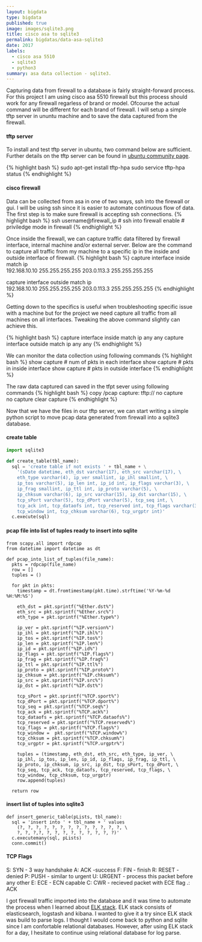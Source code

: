 ```yaml
---
layout: bigdata
type: bigdata
published: true
image: images/sqlite3.png
title: cisco asa to sqlite3
permalink: bigdatas/data-asa-sqlite3
date: 2017
labels:
  - cisco asa 5510
  - sqlite3
  - python3
summary: asa data collection - sqlite3.
---
```


Capturing data from firewall to a database is fairly straight-forward process. For this project I am using cisco asa 5510 firewall but this process should work for any firewall regarless of brand or model. Ofcourse the actual command will be different for each brand of firewall. I will setup a simple tftp server in ununtu machine and to save the data captured from the firewall.

#### tftp server
To install and test tftp server in ubuntu, two command below are sufficient. Further details on the tftp server can be found in [ubuntu community page](https://help.ubuntu.com/community/TFTP). 

{% highlight bash %}
sudo apt-get install tftp-hpa
sudo service tftp-hpa status
{% endhighlight %}

#### cisco firewall
Data can be collected from asa in one of two ways, ssh into the firewall or gui. I will be using ssh since it is easier to automate continuous flow of data. The first step is to make sure firewall is accepting ssh connections.
{% highlight bash %}
ssh username@firewall_ip	# ssh into firewall
enable				# priviledge mode in firewall
{% endhighlight %}

Once inside the firewall, we can capture traffic data filtered by firewall interface, internal machine and/or external server. Below are the command to capture all traffic from my machine to a specific ip in the inside and outside interface of firewall.
{% highlight bash %}
capture <filename1> interface inside match ip \
192.168.10.10 255.255.255.255 203.0.113.3 255.255.255.255

capture <filename2> interface outside match ip \
192.168.10.10 255.255.255.255 203.0.113.3 255.255.255.255
{% endhighlight %}

Getting down to the specifics is useful when troubleshooting specific issue with a machine but for the project we need capture all traffic from all machines on all interfaces. Tweaking the above command slightly can achieve this.

{% highlight bash %}
capture <filename1>interface inside match ip any any
capture <filename2>interface outside match ip any any
{% endhighlight %}

We can monitor the data collection using following commands
{% highlight bash %}
show capture                	# num of pkts in each interface
show capture <filename1>        # pkts in inside interface
show capture <filename2>        # pkts in outside interface
{% endhighlight %}

The raw data captured can saved in the tfpt sever using following commands
{% highlight bash %}
copy /pcap capture:<name1> tftp://<server-ip-address>
no capture <filename1>	
no capture <filename2>
clear capture
{% endhighlight %}

Now that we have the files in our tftp server, we can start writing a simple python script to move pcap data generated from firewall into a sqlite3 database. 

#### create table
```python
import sqlite3

def create_table(tbl_name):
  sql = 'create table if not exists ' + tbl_name + \
    '(sDate datetime, eth_dst varchar(17), eth_src varchar(17), \
    eth_type varchar(4), ip_ver smallint, ip_ihl smallint, \
    ip_tos varchar(5), ip_len int, ip_id int, ip_flags varchar(3), \
    ip_frag smallint, ip_ttl int, ip_proto varchar(5), \
    ip_chksum varchar(6), ip_src varchar(15), ip_dst varchar(15), \
    tcp_sPort varchar(5), tcp_dPort varchar(5), tcp_seq int, \
    tcp_ack int, tcp_dataofs int, tcp_reserved int, tcp_flags varchar(3), \
    tcp_window int, tcp_chksum varchar(6), tcp_urgptr int)'
  c.execute(sql)
```

#### pcap file into list of tuples ready to insert into sqlite
```
from scapy.all import rdpcap
from datetime import datetime as dt

def pcap_into_list_of_tuples(file_name):
  pkts = rdpcap(file_name)
  row = []
  tuples = ()

  for pkt in pkts:
    timestamp = dt.fromtimestamp(pkt.time).strftime('%Y-%m-%d %H:%M:%S')
	   
    eth_dst = pkt.sprintf("%Ether.dst%")
    eth_src = pkt.sprintf("%Ether.src%")
    eth_type = pkt.sprintf("%Ether.type%")
	    
    ip_ver = pkt.sprintf("%IP.version%")
    ip_ihl = pkt.sprintf("%IP.ihl%")
    ip_tos = pkt.sprintf("%IP.tos%")
    ip_len = pkt.sprintf("%IP.len%")
    ip_id = pkt.sprintf("%IP.id%")
    ip_flags = pkt.sprintf("%IP.flags%")
    ip_frag = pkt.sprintf("%IP.frag%")
    ip_ttl = pkt.sprintf("%IP.ttl%")
    ip_proto = pkt.sprintf("%IP.proto%")
    ip_chksum = pkt.sprintf("%IP.chksum%")
    ip_src = pkt.sprintf("%IP.src%")
    ip_dst = pkt.sprintf("%IP.dst%")

    tcp_sPort = pkt.sprintf("%TCP.sport%")
    tcp_dPort = pkt.sprintf("%TCP.dport%")
    tcp_seq = pkt.sprintf("%TCP.seq%")
    tcp_ack = pkt.sprintf("%TCP.ack%")
    tcp_dataofs = pkt.sprintf("%TCP.dataofs%")
    tcp_reserved = pkt.sprintf("%TCP.reserved%")
    tcp_flags = pkt.sprintf("%TCP.flags%")
    tcp_window =  pkt.sprintf("%TCP.window%")
    tcp_chksum = pkt.sprintf("%TCP.chksum%")
    tcp_urgptr = pkt.sprintf("%TCP.urgptr%")

    tuples = (timestamp, eth_dst, eth_src, eth_type, ip_ver, \
	ip_ihl, ip_tos, ip_len, ip_id, ip_flags, ip_frag, ip_ttl, \
	ip_proto, ip_chksum, ip_src, ip_dst, tcp_sPort, tcp_dPort, \
	tcp_seq, tcp_ack, tcp_dataofs, tcp_reserved, tcp_flags, \
	tcp_window, tcp_chksum, tcp_urgptr)
    row.append(tuples)
	
  return row
```


#### insert list of tuples into sqlite3
````
def insert_generic_table(pLists, tbl_name):
  sql = 'insert into ' + tbl_name + ' values
    (?, ?, ?, ?, ?, ?, ?, ?, ?, ?, ?, ?, ?, \
    ?, ?, ?,?, ?, ?, ?, ?, ?, ?, ?, ?, ?)'
  c.executemany(sql, pLists)
  conn.commit()
````

#### TCP Flags
S: SYN - 3 way handshake
A: ACK -success
F: FIN - finish
R: RESET - denied
P: PUSH - similar to urgent
U: URGENT - process this packet before any other
E: ECE - ECN capable
C: CWR - recieved packet with ECE flag
.: ACK



I got firewall traffic imported into the database and it was time to automate the process when I learned about [ELK stack](./dat-asa-elk.md). ELK stack consists of elasticsearch, logstash and kibana. I wanted to give it a try since ELK stack was build to parse logs. I thought I would come back to python and sqlite since I am confortable relational databases. However, after using ELK stack for a day, I hesitate to continue using relational database for log parse.

